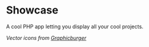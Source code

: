 # Showcase

A cool PHP app letting you display all your cool projects.

*Vector icons from [Graphicburger](http://graphicburger.com)*

